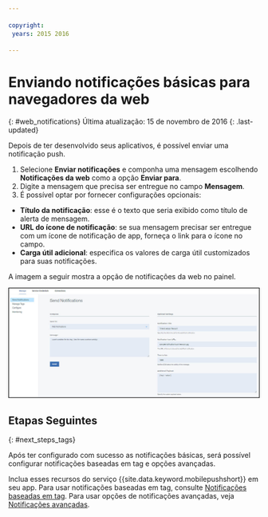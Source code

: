 ```yaml
---

copyright:
 years: 2015 2016

---
```



# Enviando notificações básicas para navegadores da web
{: #web_notifications}
Última atualização: 15 de novembro de 2016
{: .last-updated}

Depois de ter desenvolvido seus aplicativos, é possível enviar uma notificação push. 

1. Selecione **Enviar notificações** e componha uma mensagem escolhendo **Notificações da web** como a opção **Enviar para**. 
2. Digite a mensagem que precisa ser entregue no campo **Mensagem**.
3. É possível optar por fornecer configurações opcionais:
  - **Título da notificação**: esse é o texto que seria exibido como título de alerta de mensagem.
  - **URL do ícone de notificação**: se sua mensagem precisar ser entregue com um ícone de notificação de app, forneça o link para o ícone no campo.
  - **Carga útil adicional**: especifica os valores de carga útil customizados para suas notificações.

A imagem a seguir mostra a opção de notificações da web no painel.

  ![Tela de notificações](images/DashboardWebpush.jpg)
  
## Etapas Seguintes
  {: #next_steps_tags}

Após ter configurado com sucesso as notificações básicas, será
possível configurar notificações baseadas em tag e opções avançadas.

Inclua esses recursos do serviço {{site.data.keyword.mobilepushshort}} em seu app. Para usar notificações baseadas em tag, consulte [Notificações baseadas em tag](c_tag_basednotifications.html). Para
usar opções de notificações avançadas, veja [Notificações avançadas](t_advance_badge_sound_payload.html).



